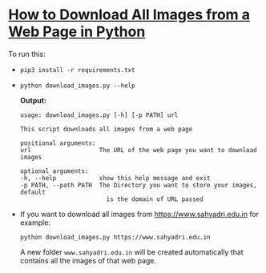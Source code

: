# [How to Download All Images from a Web Page in Python](https://www.thepythoncode.com/article/download-web-page-images-python)
To run this:
- `pip3 install -r requirements.txt`
- 
    ```
    python download_images.py --help
    ```
    **Output:**
    ```
    usage: download_images.py [-h] [-p PATH] url

    This script downloads all images from a web page

    positional arguments:
    url                   The URL of the web page you want to download images

    optional arguments:
    -h, --help            show this help message and exit
    -p PATH, --path PATH  The Directory you want to store your images, default
                            is the domain of URL passed
    ```
- If you want to download all images from https://www.sahyadri.edu.in for example:
    ```
    python download_images.py https://www.sahyadri.edu.in
    ```
    A new folder `www.sahyadri.edu.in` will be created automatically that contains all the images of that web page.

